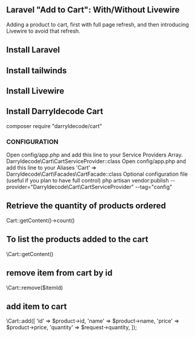 ## Laravel "Add to Cart": With/Without Livewire
Adding a product to cart, first with full page refresh, and then introducing Livewire to avoid that refresh.

## Install Laravel

## Install tailwinds

## Install Livewire

## Install Darryldecode Cart
composer require "darryldecode/cart"

### CONFIGURATION
Open config/app.php and add this line to your Service Providers Array.
Darryldecode\Cart\CartServiceProvider::class
Open config/app.php and add this line to your Aliases
  'Cart' => Darryldecode\Cart\Facades\CartFacade::class
Optional configuration file (useful if you plan to have full control)
php artisan vendor:publish --provider="Darryldecode\Cart\CartServiceProvider" --tag="config"

## Retrieve the quantity of products ordered

Cart::getContent()->count()

## To list the products added to the cart

\Cart::getContent()

## remove item from cart by id

\Cart::remove($itemId)

## add item to cart

\Cart::add([
            'id' => $product->id,
            'name' => $product->name,
            'price' => $product->price,
            'quantity' => $request->quantity,
        ]);